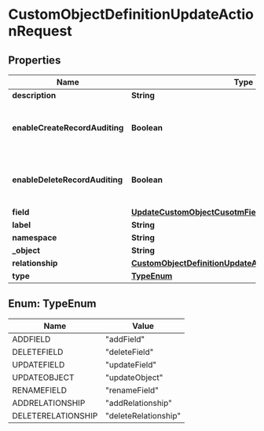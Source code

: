 

# CustomObjectDefinitionUpdateActionRequest


## Properties

| Name | Type | Description | Notes |
|------------ | ------------- | ------------- | -------------|
|**description** | **String** | Optional property for &#x60;updateObject&#x60; action |  [optional] |
|**enableCreateRecordAuditing** | **Boolean** | Optional property for &#x60;updateObject&#x60; action.  Indicates whether to audit the creation of custom object records of this custom object definition.  Note that you must enable the **Custom Object Definition** audit trail setting in your Zuora tenant before auditing custom object record creation. For more information, see &lt;a href&#x3D;\&quot;https://knowledgecenter.zuora.com/Zuora_Central_Platform/Tenant_Management/A_Administrator_Settings/Manage_Audit_Trail_Settings\&quot; target&#x3D;\&quot;_blank\&quot;&gt;Manage audit trail settings&lt;/a&gt;.  |  [optional] |
|**enableDeleteRecordAuditing** | **Boolean** | Optional property for &#x60;updateObject&#x60; action.  Indicates whether to audit the deletion of custom object records of this custom object definition.  Note that you must enable the **Custom Object Definition** audit trail setting in your Zuora tenant before auditing custom object record deletion. For more information, see &lt;a href&#x3D;\&quot;https://knowledgecenter.zuora.com/Zuora_Central_Platform/Tenant_Management/A_Administrator_Settings/Manage_Audit_Trail_Settings\&quot; target&#x3D;\&quot;_blank\&quot;&gt;Manage audit trail settings&lt;/a&gt;.  |  [optional] |
|**field** | [**UpdateCustomObjectCusotmField**](UpdateCustomObjectCusotmField.md) |  |  [optional] |
|**label** | **String** | Optional property for &#x60;updateObject&#x60; action |  [optional] |
|**namespace** | **String** | The namespace of the custom object definition to be updated |  |
|**_object** | **String** | The API name of the custom object definition to be updated |  |
|**relationship** | [**CustomObjectDefinitionUpdateActionRequestRelationship**](CustomObjectDefinitionUpdateActionRequestRelationship.md) |  |  [optional] |
|**type** | [**TypeEnum**](#TypeEnum) | The type of the updating action on a custom object definition |  |



## Enum: TypeEnum

| Name | Value |
|---- | -----|
| ADDFIELD | &quot;addField&quot; |
| DELETEFIELD | &quot;deleteField&quot; |
| UPDATEFIELD | &quot;updateField&quot; |
| UPDATEOBJECT | &quot;updateObject&quot; |
| RENAMEFIELD | &quot;renameField&quot; |
| ADDRELATIONSHIP | &quot;addRelationship&quot; |
| DELETERELATIONSHIP | &quot;deleteRelationship&quot; |



